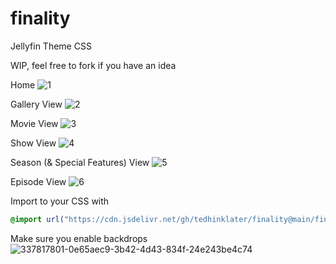 # finality
Jellyfin Theme CSS

WIP, feel free to fork if you have an idea

Home
![1](https://i.imgur.com/PLnMc6v.png)

Gallery View
![2](https://i.imgur.com/TlS1PyA.png)

Movie View
![3](https://i.imgur.com/9DmPvog.png)

Show View
![4](https://i.imgur.com/JqznR2k.png)

Season (& Special Features) View
![5](https://i.imgur.com/1rMb0Tg.png)

Episode View
![6](https://i.imgur.com/Gw4ICFU.png)


Import to your CSS with

```css
@import url("https://cdn.jsdelivr.net/gh/tedhinklater/finality@main/finality.css");

```
Make sure you enable backdrops
![337817801-0e65aec9-3b42-4d43-834f-24e243be4c74](https://github.com/tedhinklater/finality/assets/66086488/a52f8335-6661-4840-a58e-e791b43e674d)
